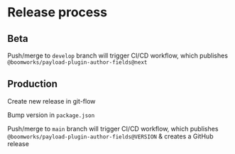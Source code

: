 # Release process

## Beta

Push/merge to `develop` branch will trigger CI/CD workflow, which publishes `@boomworks/payload-plugin-author-fields@next`

## Production

Create new release in git-flow

Bump version in `package.json`

Push/merge to `main` branch will trigger CI/CD workflow, which publishes `@boomworks/payload-plugin-author-fields@VERSION` & creates a GitHub release
